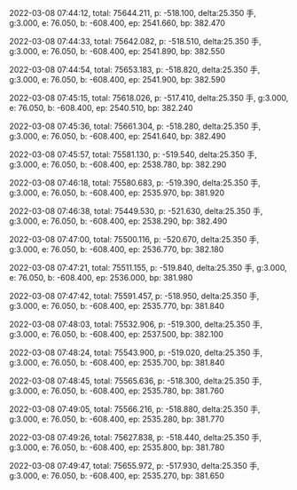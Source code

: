 2022-03-08 07:44:12, total: 75644.211, p: -518.100, delta:25.350 手, g:3.000, e: 76.050, b: -608.400, ep: 2541.660, bp: 382.470

2022-03-08 07:44:33, total: 75642.082, p: -518.510, delta:25.350 手, g:3.000, e: 76.050, b: -608.400, ep: 2541.890, bp: 382.550

2022-03-08 07:44:54, total: 75653.183, p: -518.820, delta:25.350 手, g:3.000, e: 76.050, b: -608.400, ep: 2541.900, bp: 382.590

2022-03-08 07:45:15, total: 75618.026, p: -517.410, delta:25.350 手, g:3.000, e: 76.050, b: -608.400, ep: 2540.510, bp: 382.240

2022-03-08 07:45:36, total: 75661.304, p: -518.280, delta:25.350 手, g:3.000, e: 76.050, b: -608.400, ep: 2541.640, bp: 382.490

2022-03-08 07:45:57, total: 75581.130, p: -519.540, delta:25.350 手, g:3.000, e: 76.050, b: -608.400, ep: 2538.780, bp: 382.290

2022-03-08 07:46:18, total: 75580.683, p: -519.390, delta:25.350 手, g:3.000, e: 76.050, b: -608.400, ep: 2535.970, bp: 381.920

2022-03-08 07:46:38, total: 75449.530, p: -521.630, delta:25.350 手, g:3.000, e: 76.050, b: -608.400, ep: 2538.290, bp: 382.490

2022-03-08 07:47:00, total: 75500.116, p: -520.670, delta:25.350 手, g:3.000, e: 76.050, b: -608.400, ep: 2536.770, bp: 382.180

2022-03-08 07:47:21, total: 75511.155, p: -519.840, delta:25.350 手, g:3.000, e: 76.050, b: -608.400, ep: 2536.000, bp: 381.980

2022-03-08 07:47:42, total: 75591.457, p: -518.950, delta:25.350 手, g:3.000, e: 76.050, b: -608.400, ep: 2535.770, bp: 381.840

2022-03-08 07:48:03, total: 75532.906, p: -519.300, delta:25.350 手, g:3.000, e: 76.050, b: -608.400, ep: 2537.500, bp: 382.100

2022-03-08 07:48:24, total: 75543.900, p: -519.020, delta:25.350 手, g:3.000, e: 76.050, b: -608.400, ep: 2535.700, bp: 381.840

2022-03-08 07:48:45, total: 75565.636, p: -518.300, delta:25.350 手, g:3.000, e: 76.050, b: -608.400, ep: 2535.780, bp: 381.760

2022-03-08 07:49:05, total: 75566.216, p: -518.880, delta:25.350 手, g:3.000, e: 76.050, b: -608.400, ep: 2535.280, bp: 381.770

2022-03-08 07:49:26, total: 75627.838, p: -518.440, delta:25.350 手, g:3.000, e: 76.050, b: -608.400, ep: 2535.800, bp: 381.780

2022-03-08 07:49:47, total: 75655.972, p: -517.930, delta:25.350 手, g:3.000, e: 76.050, b: -608.400, ep: 2535.270, bp: 381.650